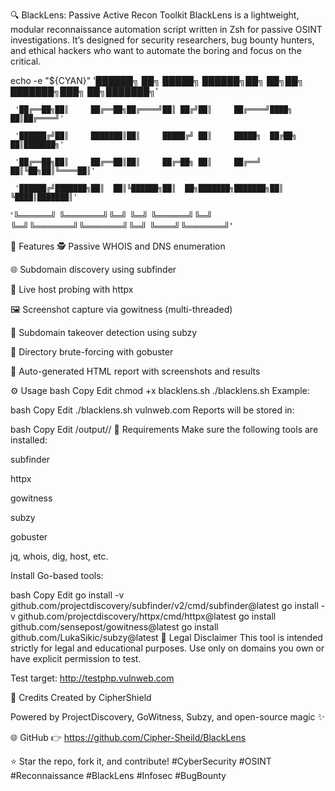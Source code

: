 🔍 BlackLens: Passive Active Recon Toolkit
BlackLens is a lightweight, modular reconnaissance automation script written in Zsh for passive OSINT investigations. It’s designed for security researchers, bug bounty hunters, and ethical hackers who want to automate the boring and focus on the critical.
 
  
  echo -e "${CYAN}"
     '██████╗ ██╗      █████╗  ██████╗██╗  ██╗██╗     ███████╗███╗   ██╗███████╗'
     
     '██╔══██╗██║     ██╔══██╗██╔════╝██║ ██╔╝██║     ██╔════╝████╗  ██║██╔════╝'
     
     '██████╔╝██║     ███████║██║     █████╔╝ ██║     █████╗  ██╔██╗ ██║███████╗'
     
     '██╔══██╗██║     ██╔══██║██║     ██╔═██╗ ██║     ██╔══╝  ██║╚██╗██║╚════██║'
     
     '██████╔╝███████╗██║  ██║╚██████╗██║  ██╗███████╗███████╗██║ ╚████║███████║'
   '╚═════╝ ╚══════╝╚═╝  ╚═╝ ╚═════╝╚═╝  ╚═╝╚══════╝╚══════╝╚═╝  ╚═══╝╚══════╝'

🚀 Features
🕵️ Passive WHOIS and DNS enumeration

🌐 Subdomain discovery using subfinder

📡 Live host probing with httpx

🖼️ Screenshot capture via gowitness (multi-threaded)

🚩 Subdomain takeover detection using subzy

📂 Directory brute-forcing with gobuster

📄 Auto-generated HTML report with screenshots and results

⚙️ Usage
bash
Copy
Edit
chmod +x blacklens.sh
./blacklens.sh <domain>
Example:

bash
Copy
Edit
./blacklens.sh vulnweb.com
Reports will be stored in:

bash
Copy
Edit
/output/<domain>/
🧰 Requirements
Make sure the following tools are installed:

subfinder

httpx

gowitness

subzy

gobuster

jq, whois, dig, host, etc.

Install Go-based tools:

bash
Copy
Edit
go install -v github.com/projectdiscovery/subfinder/v2/cmd/subfinder@latest
go install -v github.com/projectdiscovery/httpx/cmd/httpx@latest
go install github.com/sensepost/gowitness@latest
go install github.com/LukaSikic/subzy@latest
📎 Legal Disclaimer
This tool is intended strictly for legal and educational purposes.
Use only on domains you own or have explicit permission to test.

Test target:
http://testphp.vulnweb.com

🙌 Credits
Created by CipherShield

Powered by ProjectDiscovery, GoWitness, Subzy, and open-source magic ✨

🌐 GitHub
👉 https://github.com/Cipher-Sheild/BlackLens



⭐ Star the repo, fork it, and contribute!
#CyberSecurity #OSINT #Reconnaissance #BlackLens #Infosec #BugBounty
